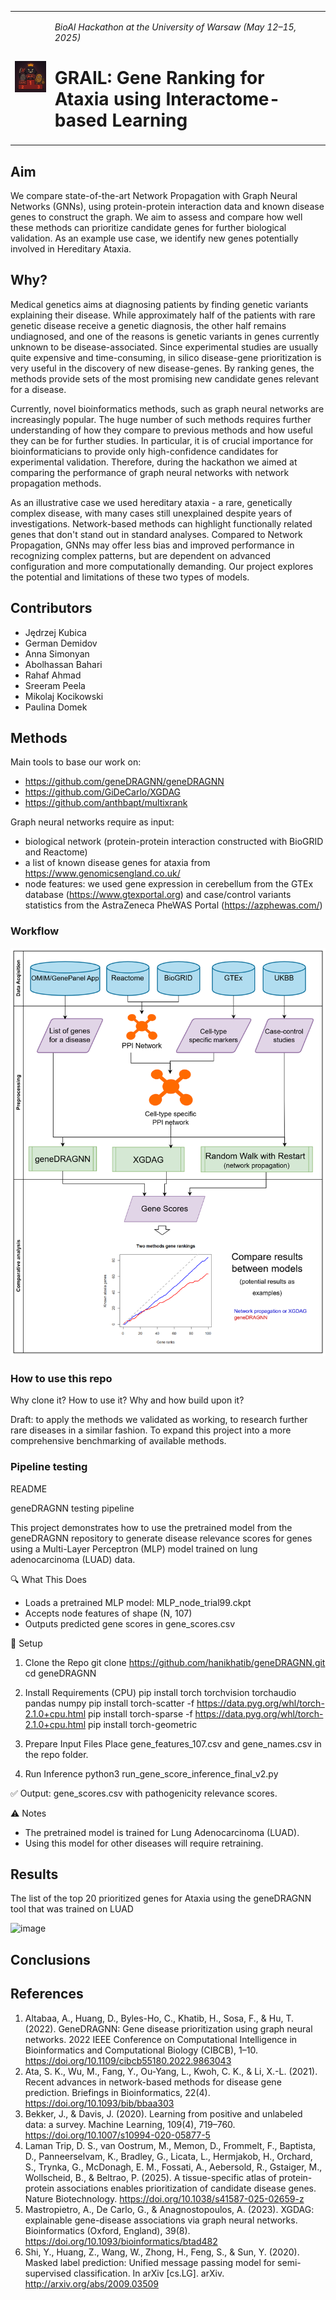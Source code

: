 <table>
  <tr>
    <td><img src="https://github.com/SFGLab/Team1_Gene_Prioritization_GNN/blob/7859e3105290c2c5733b58ca13d16c30292abee2/raw.png" alt="Logo" width="150"/></td>
    <td>
      <p><em>BioAI Hackathon at the University of Warsaw (May 12–15, 2025)</em></p>
      <h1>GRAIL: Gene Ranking for Ataxia using Interactome-based Learning</h1>
    </td>
  </tr>
</table>





## Aim

We compare state-of-the-art Network Propagation with Graph Neural Networks (GNNs), using protein-protein interaction data and known disease genes to construct the graph. We aim to assess and compare how well these methods can prioritize candidate genes for further biological validation. As an example use case, we identify new genes potentially involved in Hereditary Ataxia. 

## Why?

Medical genetics aims at diagnosing patients by finding genetic variants explaining their disease. While approximately half of the patients with rare genetic disease receive a genetic diagnosis, the other half remains undiagnosed, and one of the reasons is genetic variants in genes currently unknown to be disease-associated. Since experimental studies are usually quite expensive and time-consuming, in silico disease-gene prioritization is very useful in the discovery of new disease-genes. By ranking genes, the methods provide sets of the most promising new candidate genes relevant for a disease.

Currently, novel bioinformatics methods, such as graph neural networks are increasingly popular. The huge number of such methods requires further understanding of how they compare to previous methods and how useful they can be for further studies. In particular, it is of crucial importance for bioinformaticians to provide only high-confidence candidates for experimental validation. Therefore, during the hackathon we aimed at comparing the performance of graph neural networks with network propagation methods.

As an illustrative case we used hereditary ataxia - a rare, genetically complex disease, with many cases still unexplained despite years of investigations. Network-based methods can highlight functionally related genes that don't stand out in standard analyses. Compared to Network Propagation, GNNs may offer less bias and improved performance in recognizing complex patterns, but are dependent on advanced configuration and more computationally demanding. Our project explores the potential and limitations of these two types of models.


## Contributors

- Jędrzej Kubica
- German Demidov
- Anna Simonyan
- Abolhassan Bahari
- Rahaf Ahmad
- Sreeram Peela
- Mikolaj Kocikowski
- Paulina Domek

## Methods

Main tools to base our work on: 
- https://github.com/geneDRAGNN/geneDRAGNN
- https://github.com/GiDeCarlo/XGDAG
- https://github.com/anthbapt/multixrank

Graph neural networks require as input:
- biological network (protein-protein interaction constructed with BioGRID and Reactome)
- a list of known disease genes for ataxia from https://www.genomicsengland.co.uk/
- node features: we used gene expression in cerebellum from the GTEx database (https://www.gtexportal.org) and case/control variants statistics from the AstraZeneca PheWAS Portal (https://azphewas.com/)

### Workflow

![Flowchart](https://github.com/SFGLab/Team1_Gene_Prioritization_GNN/blob/b790a73be0bdb8c3d208f48653adf3c490986681/GNN%20for%20GD%20proiritization.drawio%20(7).png)


### How to use this repo

Why clone it? How to use it? Why and how build upon it?

Draft: to apply the methods we validated as working, to research further rare diseases in a similar fashion. To expand this project into a more comprehensive benchmarking of available methods.

### Pipeline testing

README

geneDRAGNN testing pipeline

This project demonstrates how to use the pretrained model from the geneDRAGNN repository to generate disease relevance scores for genes using a Multi-Layer Perceptron (MLP) model trained on lung adenocarcinoma (LUAD) data.

🔍 What This Does
- Loads a pretrained MLP model: MLP_node_trial99.ckpt
- Accepts node features of shape (N, 107)
- Outputs predicted gene scores in gene_scores.csv

🧪 Setup

1. Clone the Repo
git clone https://github.com/hanikhatib/geneDRAGNN.git
cd geneDRAGNN

2. Install Requirements (CPU)
pip install torch torchvision torchaudio pandas numpy
pip install torch-scatter -f https://data.pyg.org/whl/torch-2.1.0+cpu.html
pip install torch-sparse -f https://data.pyg.org/whl/torch-2.1.0+cpu.html
pip install torch-geometric

3. Prepare Input Files
Place gene_features_107.csv and gene_names.csv in the repo folder.

4. Run Inference
python3 run_gene_score_inference_final_v2.py

✅ Output:
gene_scores.csv with pathogenicity relevance scores.

⚠️ Notes
- The pretrained model is trained for Lung Adenocarcinoma (LUAD).
- Using this model for other diseases will require retraining.


## Results
The list of the top 20 prioritized genes for Ataxia using the geneDRAGNN tool that was trained on LUAD 

![image](https://github.com/user-attachments/assets/fc1c939c-bbe4-4e32-be99-c4d8fd3ec6c5)

## Conclusions

## References

1) Altabaa, A., Huang, D., Byles-Ho, C., Khatib, H., Sosa, F., & Hu, T. (2022). GeneDRAGNN: Gene disease prioritization using graph neural networks. 2022 IEEE Conference on Computational Intelligence in Bioinformatics and Computational Biology (CIBCB), 1–10. https://doi.org/10.1109/cibcb55180.2022.9863043
2) Ata, S. K., Wu, M., Fang, Y., Ou-Yang, L., Kwoh, C. K., & Li, X.-L. (2021). Recent advances in network-based methods for disease gene prediction. Briefings in Bioinformatics, 22(4). https://doi.org/10.1093/bib/bbaa303
3) Bekker, J., & Davis, J. (2020). Learning from positive and unlabeled data: a survey. Machine Learning, 109(4), 719–760. https://doi.org/10.1007/s10994-020-05877-5
4) Laman Trip, D. S., van Oostrum, M., Memon, D., Frommelt, F., Baptista, D., Panneerselvam, K., Bradley, G., Licata, L., Hermjakob, H., Orchard, S., Trynka, G., McDonagh, E. M., Fossati, A., Aebersold, R., Gstaiger, M., Wollscheid, B., & Beltrao, P. (2025). A tissue-specific atlas of protein-protein associations enables prioritization of candidate disease genes. Nature Biotechnology. https://doi.org/10.1038/s41587-025-02659-z
5) Mastropietro, A., De Carlo, G., & Anagnostopoulos, A. (2023). XGDAG: explainable gene-disease associations via graph neural networks. Bioinformatics (Oxford, England), 39(8). https://doi.org/10.1093/bioinformatics/btad482
6) Shi, Y., Huang, Z., Wang, W., Zhong, H., Feng, S., & Sun, Y. (2020). Masked label prediction: Unified message passing model for semi-supervised classification. In arXiv [cs.LG]. arXiv. http://arxiv.org/abs/2009.03509
